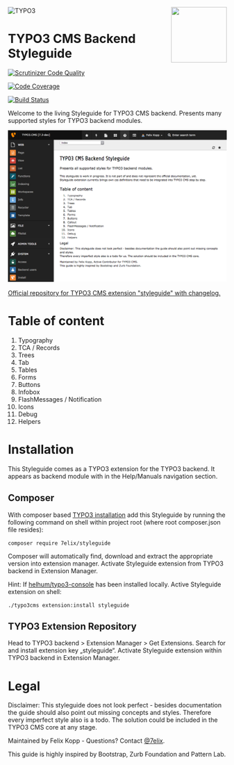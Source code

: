 ![TYPO3](http://typo3.org/typo3conf/ext/t3org_template/i/typo3-logo.png) <img align="right" width="128" height="128" src="https://cdn.rawgit.com/7elix/TYPO3.CMS.Styleguide/master/Resources/Public/Icons/module.svg">

TYPO3 CMS Backend Styleguide
============================

[![Scrutinizer Code Quality](https://scrutinizer-ci.com/g/7elix/TYPO3.CMS.Styleguide/badges/quality-score.png?b=master)](https://scrutinizer-ci.com/g/7elix/TYPO3.CMS.Styleguide/?branch=master)

[![Code Coverage](https://scrutinizer-ci.com/g/7elix/TYPO3.CMS.Styleguide/badges/coverage.png?b=master)](https://scrutinizer-ci.com/g/7elix/TYPO3.CMS.Styleguide/?branch=master)

[![Build Status](https://travis-ci.org/7elix/TYPO3.CMS.Styleguide.svg)](https://travis-ci.org/7elix/TYPO3.CMS.Styleguide)

Welcome to the living Styleguide for TYPO3 CMS backend.
Presents many supported styles for TYPO3 backend modules.

![](Documentation/Index.png)

[Official repository for TYPO3 CMS extension "styleguide" with changelog.](http://typo3.org/extensions/repository/view/styleguide)

# Table of content

1. Typography
2. TCA / Records
3. Trees
4. Tab
5. Tables
6. Forms
7. Buttons
8. Infobox
9. FlashMessages / Notification
10. Icons
11. Debug
12. Helpers

# Installation
This Styleguide comes as a TYPO3 extension for the TYPO3 backend. It appears as backend module with in the Help/Manuals navigation section.

## Composer
With composer based [TYPO3 installation](https://wiki.typo3.org/Composer) add this Styleguide by running the following command on shell within project root (where root composer.json file resides):

```
composer require 7elix/styleguide
```

Composer will automatically find, download and extract the appropriate version into extension manager. Activate Styleguide extension from TYPO3 backend in Extension Manager.

Hint: If [helhum/typo3-console](https://github.com/helhum/typo3_console/) has been installed locally. Active Styleguide extension on shell:

```
./typo3cms extension:install styleguide
```

## TYPO3 Extension Repository
Head to TYPO3 backend > Extension Manager > Get Extensions. Search for and install extension key „styleguide“. Activate Styleguide extension within TYPO3 backend in Extension Manager.

# Legal
Disclaimer: This styleguide does not look perfect - besides documentation the guide should also point out missing concepts and styles.
Therefore every imperfect style also is a todo. The solution could be included in the TYPO3 CMS core at any stage.

Maintained by Felix Kopp - Questions?
Contact [@7elix](https://twitter.com/7elix).

This guide is highly inspired by Bootstrap, Zurb Foundation and Pattern Lab.